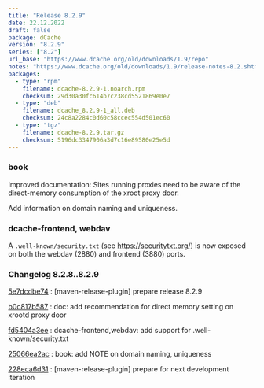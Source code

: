 ```yaml
---
title: "Release 8.2.9"
date: 22.12.2022
draft: false
package: dCache
version: "8.2.9"
series: ["8.2"]
url_base: "https://www.dcache.org/old/downloads/1.9/repo"
notes: "https://www.dcache.org/old/downloads/1.9/release-notes-8.2.shtml"
packages:
  - type: "rpm"
    filename: dcache-8.2.9-1.noarch.rpm
    checksum: 29d30a30fc614b7c238cd5521869e0e7
  - type: "deb"
    filename: dcache_8.2.9-1_all.deb
    checksum: 24c8a2284c0d60c58ccec554d501ec60
  - type: "tgz"
    filename: dcache-8.2.9.tar.gz
    checksum: 5196dc3347906a3d7c16e89580e25e5d
---
```


### book

Improved documentation: Sites running proxies need to be aware of
the direct-memory consumption of the xroot proxy door.

Add information on domain naming and uniqueness.

### dcache-frontend, webdav

A `.well-known/security.txt` (see https://securitytxt.org/) is now
exposed on both the webdav (2880) and frontend (3880) ports.


### Changelog 8.2.8..8.2.9

<!-- git log 8.2.8..8.2.9 -no-merges -format='[%h](https://github.com/dcache/dcache/commit/%H)%n:   %s%n' -->

[5e7dcdbe74](https://github.com/dcache/dcache/commit/5e7dcdbe74b4c3d00ebfadea4b0d1fcc190a515d)
:   [maven-release-plugin] prepare release 8.2.9

[b0c817b587](https://github.com/dcache/dcache/commit/b0c817b587921e9b6031fbdbc69ffbf763df731d)
:   doc: add recommendation for direct memory setting on xrootd proxy door

[fd5404a3ee](https://github.com/dcache/dcache/commit/fd5404a3ee6d22bf7e46ae2f6fefce1fc9133eba)
:   dcache-frontend,webdav:  add support for .well-known/security.txt

[25066ea2ac](https://github.com/dcache/dcache/commit/25066ea2ac2cd8d75db8e9d6c95b8b424c850969)
:   book: add NOTE on domain naming, uniqueness

[228eca6d31](https://github.com/dcache/dcache/commit/228eca6d31d7e51ae3fe090e276728b6483833c6)
:   [maven-release-plugin] prepare for next development iteration

